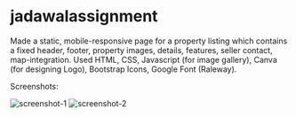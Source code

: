 # jadawalassignment
Made a static, mobile-responsive page for a property listing which contains a fixed header, footer, property images, details, features, seller contact, map-integration.
Used HTML, CSS, Javascript (for image gallery), Canva (for designing Logo), Bootstrap Icons, Google Font (Raleway).

Screenshots:

![screenshot-1](https://user-images.githubusercontent.com/85986561/175898187-ccc79fb6-ae22-4a0d-9e63-911839931819.jpg)
![screenshot-2](https://user-images.githubusercontent.com/85986561/175898219-181f288e-187a-4b45-bdeb-da0cefe33ce7.jpg)
